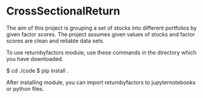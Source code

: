 # CrossSectionalReturn

The aim of this project is grouping a set of stocks into different portfolios by given factor scores. 
The project assumes given values of stocks and factor scores are clean and reliable data sets.

To use returnbyfactors module, use these commands in the directory which you have downloaded.

$ cd ./code
$ pip install .

After installing module, you can import returnbyfactors to jupyternotebooks or python files.
